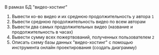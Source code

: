 В рамках БД "видео-хостинг"

1. Вывести ко-во видео и их среднюю продолжительность у автора `1`
2. Вывести среднюю продолжительность видео по всем авторам
3. Вывести два самых продолжительных видео (название и продолжительность в часах)
4. Вывести сумму всех пожертвований, полученных пользователем `2`
5. Описать схему базы данных "видео-хостинг" с помощью инструмента онлайн проектирования (создать диаграмму)
